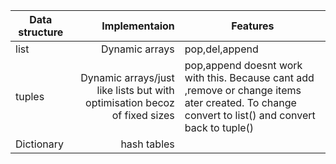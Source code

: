 | Data structure |                                                              Implementaion | Features|
|----------------|---------------------------------------------------------------------------:|---------|
| list           |                                                             Dynamic arrays | pop,del,append                                                                                                                                   |
| tuples         | Dynamic arrays/just like lists but with optimisation becoz of  fixed sizes | pop,append doesnt work with this. Because cant add ,remove or change items ater created. To change convert to list() and convert back to tuple() |
| Dictionary     |                                                                hash tables | |

